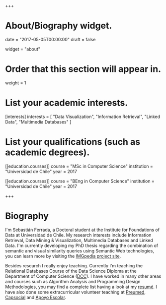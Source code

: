 +++
# About/Biography widget.

date = "2017-05-05T00:00:00"
draft = false

widget = "about"

# Order that this section will appear in.
weight = 1

# List your academic interests.
[interests]
  interests = [
	"Data Visualization",
    "Information Retrieval",
    "Linked Data",
    "Multimedia Databases"
  ]

# List your qualifications (such as academic degrees).

[[education.courses]]
  course = "MSc in Computer Science"
  institution = "Universidad de Chile"
  year = 2017

[[education.courses]]
  course = "BEng in Computer Science"
  institution = "Universidad de Chile"
  year = 2017
 
+++

# Biography

I'm Sebastián Ferrada, a Doctoral student at the Institute for Foundations of Data at Universidad de Chile. 
My research interests include Information Retrieval, Data Mining & Visualization, Multimedia Databases and Linked Data. 
I'm currently developing my PhD thesis regarding the combination of semantic and visual similarity queries using Semantic Web technologies, you can learn more by visiting the <a href="http://imgpedia.dcc.uchile.cl">IMGpedia project site</a>.

Besides research I really enjoy teaching. 
Currently I'm teaching the Relational Databases Course of the Data Science Diploma at the Department of Computer Science (<a href="http://dcc.uchile.cl">DCC</a>). 
I have worked in many other areas and courses such as Algorithm Analysis and Programming Design Methodologies, you may find a complete list having a look at my <a href="/pdf/cv.pdf">resumé</a>. 
I have also done some extracurricular volunteer teaching at <a href="http://www.preumeduchile.cl/">Preumed</a>, 
<a href="https://sites.google.com/a/capsocial.cl/capsocial/">Capsocial</a> and 
<a href="http://escuela.ingenieria.uchile.cl/vida-estudiantil/127291/grupos-organizados">Apoyo Escolar</a>.
